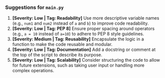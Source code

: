 ### Suggestions for `main.py`

1. **[Severity: Low | Tag: Readability]** Use more descriptive variable names (e.g., `num1` and `num2` instead of `a` and `b`) to improve code readability.
2. **[Severity: Low | Tag: PEP 8]** Ensure proper spacing around operators (e.g., `a = 10` instead of `a=10`) to adhere to PEP 8 style guidelines.
3. **[Severity: Medium | Tag: Reusability]** Encapsulate the logic in a function to make the code reusable and modular.
4. **[Severity: Low | Tag: Documentation]** Add a docstring or comment at the top of the script to describe its purpose.
5. **[Severity: Low | Tag: Scalability]** Consider structuring the code to allow for future extensions, such as taking user input or handling more complex operations.

